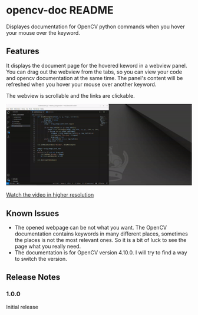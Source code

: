 # opencv-doc README

Displayes documentation for OpenCV python commands when you hover your mouse over the keyword.

## Features

It displays the document page for the hovered keword in a webview panel. You can drag out the webview from the tabs, so you can view your code and opencv documentation at the same time. The panel's content will be refreshed when you
hover your mouse over another keyword.

The webview is scrollable and the links are clickable.

![How it works](images/output.gif)


[Watch the video in higher resolution](https://youtu.be/dHzHb4Du9wg)


## Known Issues

- The opened webpage can be not what you want. The OpenCV documentation contains
keywords in many different places, sometimes the places is not the most relevant ones. So it is a bit of luck to see the page what you really need.
- The documentation is for OpenCV version 4.10.0. I will try to find a way to switch the version.

## Release Notes

### 1.0.0

Initial release



